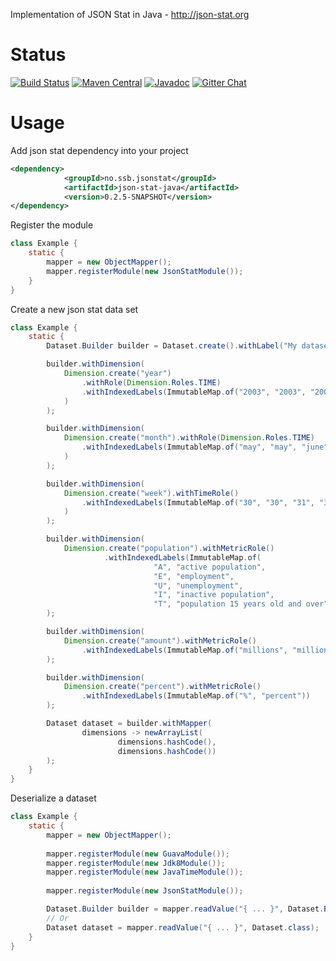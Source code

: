 Implementation of JSON Stat in Java - http://json-stat.org


Status
======

[![Build Status](https://travis-ci.org/statisticsnorway/json-stat.java.svg?branch=master)](https://travis-ci.org/statisticsnorway/json-stat.java)
[![Maven Central](https://maven-badges.herokuapp.com/maven-central/no.ssb.jsonstat/json-stat-java/badge.svg)](https://maven-badges.herokuapp.com/maven-central/no.ssb.jsonstat/json-stat-java)
[![Javadoc](https://javadoc-emblem.rhcloud.com/doc/no.ssb.jsonstat/json-stat-java/badge.svg)](http://www.javadoc.io/doc/no.ssb.jsonstat/json-stat-java)
[![Gitter Chat](https://img.shields.io/gitter/room/nwjs/nw.js.svg)](https://gitter.im/json-stat-java/Lobby)

Usage
=====

Add json stat dependency into your project

````xml
<dependency>
            <groupId>no.ssb.jsonstat</groupId>
            <artifactId>json-stat-java</artifactId>
            <version>0.2.5-SNAPSHOT</version>
</dependency>
````

Register the module
````java
class Example {
    static {
        mapper = new ObjectMapper();
        mapper.registerModule(new JsonStatModule());
    }
}
````
Create a new json stat data set


````java
class Example {
    static {
        Dataset.Builder builder = Dataset.create().withLabel("My dataset");

        builder.withDimension(
            Dimension.create("year")
                .withRole(Dimension.Roles.TIME)
                .withIndexedLabels(ImmutableMap.of("2003", "2003", "2004", "2004", "2005", "2005")
            )
        );

        builder.withDimension(
            Dimension.create("month").withRole(Dimension.Roles.TIME)
                .withIndexedLabels(ImmutableMap.of("may", "may", "june", "june", "july", "july")
            )
        );

        builder.withDimension(
            Dimension.create("week").withTimeRole()
                .withIndexedLabels(ImmutableMap.of("30", "30", "31", "31", "32", "32")
            )
        );

        builder.withDimension(
            Dimension.create("population").withMetricRole()
                     .withIndexedLabels(ImmutableMap.of(
                                "A", "active population",
                                "E", "employment",
                                "U", "unemployment",
                                "I", "inactive population",
                                "T", "population 15 years old and over"))
        );

        builder.withDimension(
            Dimension.create("amount").withMetricRole()
                .withIndexedLabels(ImmutableMap.of("millions", "millions"))
        );

        builder.withDimension(
            Dimension.create("percent").withMetricRole()
                .withIndexedLabels(ImmutableMap.of("%", "percent"))
        );

        Dataset dataset = builder.withMapper(
                dimensions -> newArrayList(
                        dimensions.hashCode(),
                        dimensions.hashCode())
        );
    }
}

````

Deserialize a dataset 

````java
class Example {
    static {
        mapper = new ObjectMapper();
        
        mapper.registerModule(new GuavaModule());
        mapper.registerModule(new Jdk8Module());
        mapper.registerModule(new JavaTimeModule());
        
        mapper.registerModule(new JsonStatModule());

        Dataset.Builder builder = mapper.readValue("{ ... }", Dataset.Builder.class);
        // Or
        Dataset dataset = mapper.readValue("{ ... }", Dataset.class);
    }
}
````


